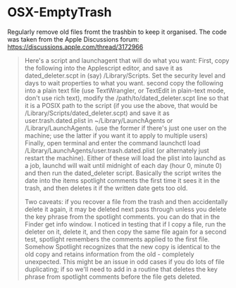 OSX-EmptyTrash
==============

Regularly remove old files fromt the trashbin to keep it organised.
The code was taken from the Apple Discussions forum: https://discussions.apple.com/thread/3172966

> Here's a script and launchagent that will do what you want:
First, copy the following into the Applescript editor, and save it as dated_deleter.scpt in (say) /Library/Scripts.  Set the security level and days to wait properties to what you want.
> second copy the following into a plain text file (use TextWrangler, or TextEdit in plain-text mode, don't use rich text), modify the /path/to/dated_deleter.scpt line so that it is a POSIX path to the script (if you use the above, that would be /Library/Scripts/dated_deleter.scpt) and save it as user.trash.dated.plist in ~/Library/LaunchAgents or /Library/LaunchAgents. (use the former if there's just one user on the machine; use the latter if you want it to apply to multiple users)
> Finally, open terminal and enter the command launchctl load /Library/LaunchAgents/user.trash.dated.plist (or alternately just restart the machine).  Either of these will load the plist into launchd as a job, launchd will wait until midnight of each day (hour 0, minute 0) and then run the dated_deleter script.  Basically the script writes the date into the items spotlight comments the first time it sees it in the trash, and then deletes it if the written date gets too old.
> 
> Two caveats:
> if you recover a file from the trash and then accidentally delete it again, it may be deleted next pass through unless you delete the key phrase from the spotlight comments.  you can do that in the Finder get info window.
> I noticed in testing that if I copy a file, run the deleter on it, delete it, and then copy the same file again for a second test, spotlight remembers the comments applied to the first file.  Somehow Spotlight recognizes that the new copy is identical to the old copy and retains information from the old - completely unexpected.  This might be an issue in odd cases if you do lots of file duplicating; if so we'll need to add in a routine that deletes the key phrase from spotlight comments before the file gets deleted.
